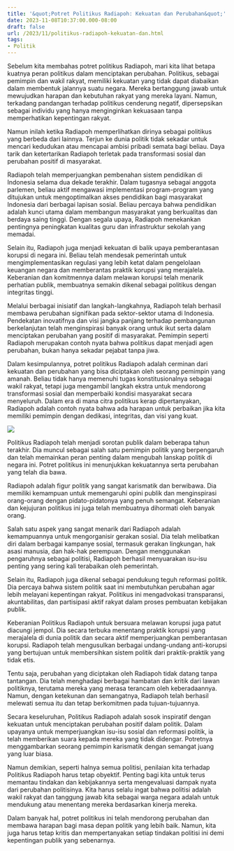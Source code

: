 ```yaml
---
title: '&quot;Potret Politikus Radiapoh: Kekuatan dan Perubahan&quot;'
date: 2023-11-08T10:37:00.000-08:00
draft: false
url: /2023/11/politikus-radiapoh-kekuatan-dan.html
tags: 
- Politik
---
```


  

Sebelum kita membahas potret politikus Radiapoh, mari kita lihat betapa kuatnya peran politikus dalam menciptakan perubahan. Politikus, sebagai pemimpin dan wakil rakyat, memiliki kekuatan yang tidak dapat diabaikan dalam membentuk jalannya suatu negara. Mereka bertanggung jawab untuk mewujudkan harapan dan kebutuhan rakyat yang mereka layani. Namun, terkadang pandangan terhadap politikus cenderung negatif, dipersepsikan sebagai individu yang hanya menginginkan kekuasaan tanpa memperhatikan kepentingan rakyat.

  

Namun inilah ketika Radiapoh memperlihatkan dirinya sebagai politikus yang berbeda dari lainnya. Terjun ke dunia politik tidak sekadar untuk mencari kedudukan atau mencapai ambisi pribadi semata bagi beliau. Daya tarik dan ketertarikan Radiapoh terletak pada transformasi sosial dan perubahan positif di masyarakat.

  

Radiapoh telah memperjuangkan pembenahan sistem pendidikan di Indonesia selama dua dekade terakhir. Dalam tugasnya sebagai anggota parlemen, beliau aktif mengawasi implementasi program-program yang ditujukan untuk mengoptimalkan akses pendidikan bagi masyarakat Indonesia dari berbagai lapisan sosial. Beliau percaya bahwa pendidikan adalah kunci utama dalam membangun masyarakat yang berkualitas dan berdaya saing tinggi. Dengan segala upaya, Radiapoh menekankan pentingnya peningkatan kualitas guru dan infrastruktur sekolah yang memadai.

  

Selain itu, Radiapoh juga menjadi kekuatan di balik upaya pemberantasan korupsi di negara ini. Beliau telah mendesak pemerintah untuk mengimplementasikan regulasi yang lebih ketat dalam pengelolaan keuangan negara dan memberantas praktik korupsi yang merajalela. Keberanian dan komitmennya dalam melawan korupsi telah menarik perhatian publik, membuatnya semakin dikenal sebagai politikus dengan integritas tinggi.

  

Melalui berbagai inisiatif dan langkah-langkahnya, Radiapoh telah berhasil membawa perubahan signifikan pada sektor-sektor utama di Indonesia. Pendekatan inovatifnya dan visi jangka panjang terhadap pembangunan berkelanjutan telah menginspirasi banyak orang untuk ikut serta dalam menciptakan perubahan yang positif di masyarakat. Pemimpin seperti Radiapoh merupakan contoh nyata bahwa politikus dapat menjadi agen perubahan, bukan hanya sekadar pejabat tanpa jiwa.

  

Dalam kesimpulannya, potret politikus Radiapoh adalah cerminan dari kekuatan dan perubahan yang bisa diciptakan oleh seorang pemimpin yang amanah. Beliau tidak hanya memenuhi tugas konstitusionalnya sebagai wakil rakyat, tetapi juga mengambil langkah ekstra untuk mendorong transformasi sosial dan memperbaiki kondisi masyarakat secara menyeluruh. Dalam era di mana citra politikus kerap dipertanyakan, Radiapoh adalah contoh nyata bahwa ada harapan untuk perbaikan jika kita memiliki pemimpin dengan dedikasi, integritas, dan visi yang kuat.

  

![](https://mistar.id/wp-content/uploads/2020/09/Radiapoh.jpg)

  

Politikus Radiapoh telah menjadi sorotan publik dalam beberapa tahun terakhir. Dia muncul sebagai salah satu pemimpin politik yang berpengaruh dan telah memainkan peran penting dalam mengubah lanskap politik di negara ini. Potret politikus ini menunjukkan kekuatannya serta perubahan yang telah dia bawa.

  

Radiapoh adalah figur politik yang sangat karismatik dan berwibawa. Dia memiliki kemampuan untuk memengaruhi opini publik dan menginspirasi orang-orang dengan pidato-pidatonya yang penuh semangat. Keberanian dan kejujuran politikus ini juga telah membuatnya dihormati oleh banyak orang.

  

Salah satu aspek yang sangat menarik dari Radiapoh adalah kemampuannya untuk mengorganisir gerakan sosial. Dia telah melibatkan diri dalam berbagai kampanye sosial, termasuk gerakan lingkungan, hak asasi manusia, dan hak-hak perempuan. Dengan menggunakan pengaruhnya sebagai politisi, Radiapoh berhasil menyuarakan isu-isu penting yang sering kali terabaikan oleh pemerintah.

  

Selain itu, Radiapoh juga dikenal sebagai pendukung teguh reformasi politik. Dia percaya bahwa sistem politik saat ini membutuhkan perubahan agar lebih melayani kepentingan rakyat. Politikus ini mengadvokasi transparansi, akuntabilitas, dan partisipasi aktif rakyat dalam proses pembuatan kebijakan publik.

  

Keberanian Politikus Radiapoh untuk bersuara melawan korupsi juga patut diacungi jempol. Dia secara terbuka menentang praktik korupsi yang merajalela di dunia politik dan secara aktif memperjuangkan pemberantasan korupsi. Radiapoh telah mengusulkan berbagai undang-undang anti-korupsi yang bertujuan untuk membersihkan sistem politik dari praktik-praktik yang tidak etis.

  

Tentu saja, perubahan yang diciptakan oleh Radiapoh tidak datang tanpa tantangan. Dia telah menghadapi berbagai hambatan dan kritik dari lawan politiknya, terutama mereka yang merasa terancam oleh keberadaannya. Namun, dengan ketekunan dan semangatnya, Radiapoh telah berhasil melewati semua itu dan tetap berkomitmen pada tujuan-tujuannya.

  

Secara keseluruhan, Politikus Radiapoh adalah sosok inspiratif dengan kekuatan untuk menciptakan perubahan positif dalam politik. Dalam upayanya untuk memperjuangkan isu-isu sosial dan reformasi politik, ia telah memberikan suara kepada mereka yang tidak didengar. Potretnya menggambarkan seorang pemimpin karismatik dengan semangat juang yang luar biasa.

  

Namun demikian, seperti halnya semua politisi, penilaian kita terhadap Politikus Radiapoh harus tetap obyektif. Penting bagi kita untuk terus memantau tindakan dan kebijakannya serta mengevaluasi dampak nyata dari perubahan politisinya. Kita harus selalu ingat bahwa politisi adalah wakil rakyat dan tanggung jawab kita sebagai warga negara adalah untuk mendukung atau menentang mereka berdasarkan kinerja mereka.

  

Dalam banyak hal, potret politikus ini telah mendorong perubahan dan membawa harapan bagi masa depan politik yang lebih baik. Namun, kita juga harus tetap kritis dan mempertanyakan setiap tindakan politisi ini demi kepentingan publik yang sebenarnya.